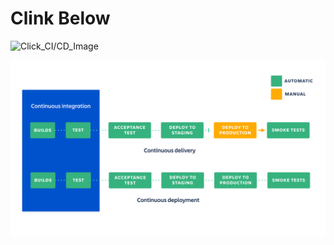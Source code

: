 # Clink Below

![Click_CI/CD_Image](C:\GIT_All_Concepts\Images\ci_cd_asset_updates_007.png)

![Click_CI/CD_Image](images/ci_cd_asset_updates_007.png)